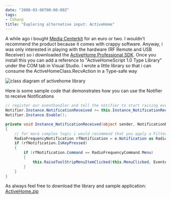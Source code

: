 ```yaml
---
date: "2008-03-06T00:00:00Z"
tags:
- CSharp
title: "Exploring alternative input: ActiveHome"
---
```

A while ago i bought [Media Centerkit](http://www.easycomputing.com/product.asp?ref=3655) for an euro or two. I wouldn't recommend the product because it comes with crappy software. Anyway, i was only interested in playing with the hardware (RF Remote and USB Receiver) so i downloaded the [ActiveHome Professional SDK](http://www.activehomepro.com/sdk/sdk-info.html). Once you install this you can add a reference to "ActiveHomeScript 1.0 Type Library" under the COM tab in Visual Studio. I wrote a little library so that i can consume the ActiveHomeClass.RecvAction in a Type-safe way

![class diagram of activehome library](http://www.timvw.be/wp-content/images/activehomelibrary.png)

Here is some sample code that demonstrates how you can use the Notifier to receive Notifications

```csharp
// register our eventhandler and tell the notifier to start raising events
Notifier.Instance.NotificationReceived += this.Instance_NotificationReceived;
Notifier.Instance.Enable();

private void Instance_NotificationReceived(object sender, NotificationReceivedEventArgs e)
{
	// for more complex logic i would recommend that you apply a Filter pattern...
	RadioFrequencyNotification rfNotification = e.Notification as RadioFrequencyNotification;
	if (rfNotification.IsKeyPressed)
	{
		if (rfNotification.Command == RadioFrequencyCommand.Menu)
		{
			this.RaiseToolStripMenuItemClicked(this.MenuClicked, EventArgs.Empty);
		}
	}
}
```

As always feel free to download the library and sample application: [ActiveHome.zip](http://www.timvw.be/wp-content/code/csharp/ActiveHome.zip)
